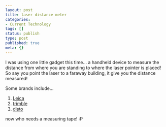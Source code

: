 ```yaml
---
layout: post
title: laser distance meter
categories:
- Current Technology
tags: []
status: publish
type: post
published: true
meta: {}
---
```

I was using one little gadget this time... a handheld device to measure the distance from where you are standing to where the laser pointer is placed! So say you point the laser to a faraway building, it give you the distance measured!

Some brands include...
<ol>
	<li><a href="http://www.leica.loyola.com/products/laser-distance-meters.html">Leica</a></li>
	<li><a href="http://www.trimble.com/hd150.shtml">trimble</a></li>
	<li><a href="http://www.apache-laser.com/product/distance.htm">disto</a></li>
</ol>
now who needs a measuring tape! :P
